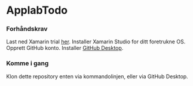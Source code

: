 # ApplabTodo
### Forhåndskrav
Last ned Xamarin trial [her](https://developer.xamarin.com/guides/cross-platform/getting_started/beginning_a_xamarin_trial/).
Installer Xamarin Studio for ditt foretrukne OS.
Opprett GitHub konto.
Installer [GitHub Desktop](https://desktop.github.com/).

### Komme i gang
Klon dette repository enten via kommandolinjen, eller via GitHub Desktop. 
